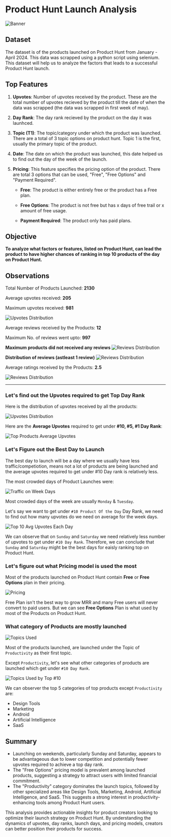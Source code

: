 # Product Hunt Launch Analysis

![Banner](/images/ph_banner.png)

## Dataset
The dataset is of the products launched on Product Hunt from January - April 2024. This data was scrapped using a python script using selenium. This dataset will help us to analyze the factors that leads to a successful Product Hunt launch.

## Top Features

1. **Upvotes**: Number of upvotes received by the product. These are the total number of upvotes recieved by the product till the date of when the data was scrapped (the data was scrapped in first week of may).

2. **Day Rank**: The day rank recieved by the product on the day it was launhced.

3. **Topic (T1)**: The topic/category under which the product was launched. There are a total of 3 topic options on product hunt. Topic 1 is the first, usually the primary topic of the product.

4. **Date**: The date on which the product was launched, this date helped us to find out the day of the week of the launch.

5. **Pricing**: This feature specifies the pricing option of the product. There are total 3 options that can be used, "Free", "Free Options" and "Payment Required".

    - **Free**: The product is either entirely free or the product has a Free plan.

    - **Free Options**: The product is not free but has x days of free trail or x amount of free usage.

    - **Payment Required**: The product only has paid plans.


## Objective

**To analyze what factors or features, listed on Product Hunt, can lead the product to have higher chances of ranking in top 10 products of the day on Product Hunt.**

## Observations

Total Number of Products Launched: **2130**

Average upvotes received: **205**

Maximum upvotes received: **981**

![Upvotes Distribution](/images/upvotes_hist.png)

Average reviews received by the Products: **12**

Maximum No. of reviews went upto: **997** 

**Maximum products did not received any reviews**
![Reviews Distribution](/images/reviews_dist.png)

**Distribution of reviews (astleast 1 review)**
![Reviews Distribution](/images/reviews_dist_10.png)


Average ratings received by the Products: **2.5**

![Reviews Distribution](/images/rating_dist.png)

---

### Let's find out the Upvotes required to get Top Day Rank

Here is the distribution of upvotes received by all the products:

![Upvotes Distribution](/images/upvotes_hist.png)

Here are the **Average Upvotes** required to get under **#10, #5, #1 Day Rank**:

![Top Products Average Upvotes](/images/avg_upvotes_top_dayrank.png)

### Let's Figure out the Best Day to Launch

The best day to launch will be a day where we usually have less traffic/competiotion, means not a lot of products are being launched and the average upvotes required to get under #10 Day rank is relatively less.

The most crowded days of Product Launches were:

![Traffic on Week Days](/images/launches_days.png)

Most crowded days of the week are usually `Monday` & `Tuesday`.

Let's say we want to get under `#10 Product Of the Day` Day Rank, we need to find out how many upvotes do we need on average for the week days.

![Top 10 Avg Upvotes Each Day](/images/avg_upvotes_each_day_top_10.png)

We can observe that on `Sunday` and `Saturday` we need relatively less number of upvotes to get under `#10 Day Rank`. Therefore, we can conclude that `Sunday` and `Saturday` might be the best days for eaisly ranking top on Product Hunt.

### Let's figure out what Pricing model is used the most

Most of the products launched on Product Hunt contain **Free** or **Free Options** plan in their pricing.

![Pricing](/images/pricing.png)

Free Plan isn't the best way to grow MRR and many Free users will never convert to paid users. But we can see **Free Options** Plan is what used by most of the Products on Product Hunt.

### What category of Products are mostly launched

![Topics Used](/images/topics_used.png)

Most of the products launched, are launched under the Topic of `Productivity` as their first topic.

Except `Productivity`, let's see what other categories of products are launched which get under `#10 Day Rank`.

![Topics Used by Top #10](/images/topic_top_10.png)

We can observer the top 5 categories of top products except `Productivity` are:
- Design Tools
- Marketing
- Android
- Artificial Intelligence
- SaaS

## Summary

- Launching on weekends, particularly Sunday and Saturday, appears to be advantageous due to lower competition and potentially fewer upvotes required to achieve a top day rank.
- The "Free Options" pricing model is prevalent among launched products, suggesting a strategy to attract users with limited financial commitment.
- The "Productivity" category dominates the launch topics, followed by other specialized areas like Design Tools, Marketing, Android, Artificial Intelligence, and SaaS. This suggests a strong interest in productivity-enhancing tools among Product Hunt users.

This analysis provides actionable insights for product creators looking to optimize their launch strategy on Product Hunt. By understanding the dynamics of upvotes, day ranks, launch days, and pricing models, creators can better position their products for success.